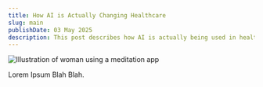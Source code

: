```yaml
---
title: How AI is Actually Changing Healthcare
slug: main
publishDate: 03 May 2025
description: This post describes how AI is actually being used in healthcare, with applications in medical imaging, diagnostics, and decision-making.
---
```


![Illustration of woman using a meditation app](/assets/blog/casual-life-3d-meditation-crystal.webp)

Lorem Ipsum Blah Blah.
